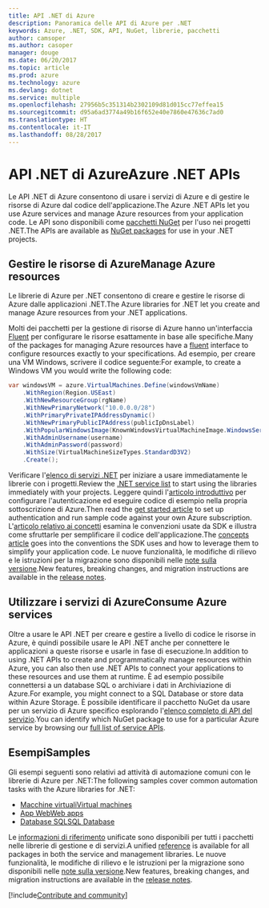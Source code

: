 ```yaml
---
title: API .NET di Azure
description: Panoramica delle API di Azure per .NET
keywords: Azure, .NET, SDK, API, NuGet, librerie, pacchetti
author: camsoper
ms.author: casoper
manager: douge
ms.date: 06/20/2017
ms.topic: article
ms.prod: azure
ms.technology: azure
ms.devlang: dotnet
ms.service: multiple
ms.openlocfilehash: 27956b5c351314b2302109d81d015cc77effea15
ms.sourcegitcommit: d95a6ad3774a49b16f652e40e7860e47636c7ad0
ms.translationtype: HT
ms.contentlocale: it-IT
ms.lasthandoff: 08/28/2017
---
```

# <a name="azure-net-apis"></a><span data-ttu-id="f293e-104">API .NET di Azure</span><span class="sxs-lookup"><span data-stu-id="f293e-104">Azure .NET APIs</span></span>

<span data-ttu-id="f293e-105">Le API .NET di Azure consentono di usare i servizi di Azure e di gestire le risorse di Azure dal codice dell'applicazione.</span><span class="sxs-lookup"><span data-stu-id="f293e-105">The Azure .NET APIs let you use Azure services and manage Azure resources from your application code.</span></span> <span data-ttu-id="f293e-106">Le API sono disponibili come [pacchetti NuGet](/dotnet/api/overview/azure/) per l'uso nei progetti .NET.</span><span class="sxs-lookup"><span data-stu-id="f293e-106">The APIs are available as [NuGet packages](/dotnet/api/overview/azure/) for use in your .NET projects.</span></span> 

## <a name="manage-azure-resources"></a><span data-ttu-id="f293e-107">Gestire le risorse di Azure</span><span class="sxs-lookup"><span data-stu-id="f293e-107">Manage Azure resources</span></span>

<span data-ttu-id="f293e-108">Le librerie di Azure per .NET consentono di creare e gestire le risorse di Azure dalle applicazioni .NET.</span><span class="sxs-lookup"><span data-stu-id="f293e-108">The Azure libraries for .NET let you create and manage Azure resources from your .NET applications.</span></span>

<span data-ttu-id="f293e-109">Molti dei pacchetti per la gestione di risorse di Azure hanno un'interfaccia [Fluent](dotnet-sdk-azure-concepts.md) per configurare le risorse esattamente in base alle specifiche.</span><span class="sxs-lookup"><span data-stu-id="f293e-109">Many of the packages for managing Azure resources have a [fluent](dotnet-sdk-azure-concepts.md) interface to configure resources exactly to your specifications.</span></span> <span data-ttu-id="f293e-110">Ad esempio, per creare una VM Windows, scrivere il codice seguente:</span><span class="sxs-lookup"><span data-stu-id="f293e-110">For example, to create a Windows VM you would write the following code:</span></span>

```csharp
var windowsVM = azure.VirtualMachines.Define(windowsVmName)
    .WithRegion(Region.USEast)
    .WithNewResourceGroup(rgName)
    .WithNewPrimaryNetwork("10.0.0.0/28")
    .WithPrimaryPrivateIPAddressDynamic()
    .WithNewPrimaryPublicIPAddress(publicIpDnsLabel)
    .WithPopularWindowsImage(KnownWindowsVirtualMachineImage.WindowsServer2012R2Datacenter)
    .WithAdminUsername(username)
    .WithAdminPassword(password)
    .WithSize(VirtualMachineSizeTypes.StandardD3V2)
    .Create();
 ```

<span data-ttu-id="f293e-111">Verificare l'[elenco di servizi .NET](/dotnet/api/overview/azure/) per iniziare a usare immediatamente le librerie con i progetti.</span><span class="sxs-lookup"><span data-stu-id="f293e-111">Review the [.NET service list](/dotnet/api/overview/azure/) to start using the libraries immediately with your projects.</span></span> <span data-ttu-id="f293e-112">Leggere quindi l'[articolo introduttivo](dotnet-sdk-azure-get-started.md) per configurare l'autenticazione ed eseguire codice di esempio nella propria sottoscrizione di Azure.</span><span class="sxs-lookup"><span data-stu-id="f293e-112">Then read the [get started article](dotnet-sdk-azure-get-started.md) to set up authentication and run sample code against your own Azure subscription.</span></span>  <span data-ttu-id="f293e-113">L'[articolo relativo ai concetti](dotnet-sdk-azure-concepts.md) esamina le convenzioni usate da SDK e illustra come sfruttarle per semplificare il codice dell'applicazione.</span><span class="sxs-lookup"><span data-stu-id="f293e-113">The [concepts article](dotnet-sdk-azure-concepts.md) goes into the conventions the SDK uses and how to leverage them to simplify your application code.</span></span> <span data-ttu-id="f293e-114">Le nuove funzionalità, le modifiche di rilievo e le istruzioni per la migrazione sono disponibili nelle [note sulla versione](dotnet-sdk-azure-release-notes.md).</span><span class="sxs-lookup"><span data-stu-id="f293e-114">New features, breaking changes, and migration instructions are available in the [release notes](dotnet-sdk-azure-release-notes.md).</span></span>

## <a name="consume-azure-services"></a><span data-ttu-id="f293e-115">Utilizzare i servizi di Azure</span><span class="sxs-lookup"><span data-stu-id="f293e-115">Consume Azure services</span></span>

<span data-ttu-id="f293e-116">Oltre a usare le API .NET per creare e gestire a livello di codice le risorse in Azure, è quindi possibile usare le API .NET anche per connettere le applicazioni a queste risorse e usarle in fase di esecuzione.</span><span class="sxs-lookup"><span data-stu-id="f293e-116">In addition to using .NET APIs to create and programmatically manage resources within Azure, you can also then use .NET APIs to connect your applications to these resources and use them at runtime.</span></span>  <span data-ttu-id="f293e-117">È ad esempio possibile connettersi a un database SQL o archiviare i dati in Archiviazione di Azure.</span><span class="sxs-lookup"><span data-stu-id="f293e-117">For example, you might connect to a SQL Database or store data within Azure Storage.</span></span>  <span data-ttu-id="f293e-118">È possibile identificare il pacchetto NuGet da usare per un servizio di Azure specifico esplorando l'[elenco completo di API del servizio](/dotnet/api/overview/azure/).</span><span class="sxs-lookup"><span data-stu-id="f293e-118">You can identify which NuGet package to use for a particular Azure service by browsing our [full list of service APIs](/dotnet/api/overview/azure/).</span></span>  

## <a name="samples"></a><span data-ttu-id="f293e-119">Esempi</span><span class="sxs-lookup"><span data-stu-id="f293e-119">Samples</span></span>

<span data-ttu-id="f293e-120">Gli esempi seguenti sono relativi ad attività di automazione comuni con le librerie di Azure per .NET:</span><span class="sxs-lookup"><span data-stu-id="f293e-120">The following samples cover common automation tasks with the Azure libraries for .NET:</span></span>

- [<span data-ttu-id="f293e-121">Macchine virtuali</span><span class="sxs-lookup"><span data-stu-id="f293e-121">Virtual machines</span></span>](dotnet-sdk-azure-virtual-machine-samples.md)
- [<span data-ttu-id="f293e-122">App Web</span><span class="sxs-lookup"><span data-stu-id="f293e-122">Web apps</span></span>](dotnet-sdk-azure-web-apps-samples.md)
- [<span data-ttu-id="f293e-123">Database SQL</span><span class="sxs-lookup"><span data-stu-id="f293e-123">SQL Database</span></span>](dotnet-sdk-azure-sql-database-samples.md)

<span data-ttu-id="f293e-124">Le [informazioni di riferimento](/dotnet/api/overview/azure/?view=azure-dotnet) unificate sono disponibili per tutti i pacchetti nelle librerie di gestione e di servizi.</span><span class="sxs-lookup"><span data-stu-id="f293e-124">A unified [reference](/dotnet/api/overview/azure/?view=azure-dotnet) is available for all packages in both the service and management libraries.</span></span> <span data-ttu-id="f293e-125">Le nuove funzionalità, le modifiche di rilievo e le istruzioni per la migrazione sono disponibili nelle [note sulla versione](dotnet-sdk-azure-release-notes.md).</span><span class="sxs-lookup"><span data-stu-id="f293e-125">New features, breaking changes, and migration instructions are available in the [release notes](dotnet-sdk-azure-release-notes.md).</span></span>

[!include[Contribute and community](includes/contribute.md)]